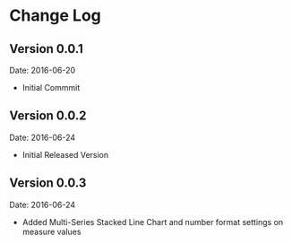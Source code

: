 # Change Log

## Version 0.0.1
Date: 2016-06-20

* Initial Commmit

## Version 0.0.2
Date: 2016-06-24

* Initial Released Version

## Version 0.0.3
Date: 2016-06-24

* Added Multi-Series Stacked Line Chart and number format settings on measure values

